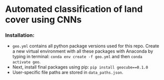 # Automated classification of land cover using CNNs

### Installation:
- `geo.yml` contains all python package versions used for this repo. Create a new virtual environment with all these packages with Anaconda by typing in terminal: `conda env create -f geo.yml` and then `conda activate geo`. 
- Next, install final packages using pip: `pip install geocube==0.1.0`
- User-specific file paths are stored in `data_paths.json`.